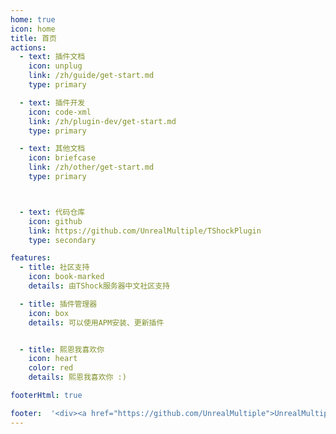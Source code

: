 ```yaml
---
home: true
icon: home
title: 首页
actions:
  - text: 插件文档
    icon: unplug
    link: /zh/guide/get-start.md
    type: primary

  - text: 插件开发
    icon: code-xml
    link: /zh/plugin-dev/get-start.md
    type: primary

  - text: 其他文档
    icon: briefcase
    link: /zh/other/get-start.md
    type: primary



  - text: 代码仓库
    icon: github
    link: https://github.com/UnrealMultiple/TShockPlugin
    type: secondary

features:
  - title: 社区支持
    icon: book-marked
    details: 由TShock服务器中文社区支持

  - title: 插件管理器
    icon: box
    details: 可以使用APM安装、更新插件


  - title: 熙恩我喜欢你
    icon: heart
    color: red
    details: 熙恩我喜欢你 :)

footerHtml: true

footer:  '<div><a href="https://github.com/UnrealMultiple">UnrealMultiple</a> | <a href="https://beian.miit.gov.cn/">闽ICP备2024057933号-1</a> | <a href="https://www.gnu.org/licenses/gpl-3.0.zh-cn.html">GPL-3.0许可证</a></div>'
---
```











